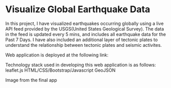 # Visualize Global Earthquake Data

In this project, I have visualized earthquakes occurring globally using a live API feed provided by the USGS(United States Geological Survey). The data in the feed is updated every 5 mins, and includes all earthquake data for the Past 7 Days. I have also included an additional layer of tectonic plates to understand the relationship between tectonic plates and seismic activites.

Web application is deployed at the following link:

Technology stack used in developing this web application is as follows:
leaflet.js
HTML/CSS/Bootstrap/Javascript
GeoJSON

Image from the final app
